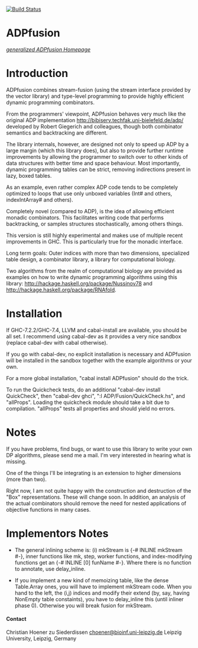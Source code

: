 [![Build Status](https://travis-ci.org/choener/ADPfusion.svg?branch=master)](https://travis-ci.org/choener/ADPfusion)

# ADPfusion

[*generalized ADPfusion Homepage*](http://www.bioinf.uni-leipzig.de/Software/gADP/)



# Introduction

ADPfusion combines stream-fusion (using the stream interface provided by the
vector library) and type-level programming to provide highly efficient dynamic
programming combinators.

From the programmers' viewpoint, ADPfusion behaves very much like the original
ADP implementation <http://bibiserv.techfak.uni-bielefeld.de/adp/> developed by
Robert Giegerich and colleagues, though both combinator semantics and
backtracking are different.

The library internals, however, are designed not only to speed up ADP by a
large margin (which this library does), but also to provide further runtime
improvements by allowing the programmer to switch over to other kinds of data
structures with better time and space behaviour. Most importantly, dynamic
programming tables can be strict, removing indirections present in lazy, boxed
tables.

As an example, even rather complex ADP code tends to be completely optimized to
loops that use only unboxed variables (Int# and others, indexIntArray# and
others).

Completely novel (compared to ADP), is the idea of allowing efficient monadic
combinators. This facilitates writing code that performs backtracking, or
samples structures stochastically, among others things.

This version is still highly experimental and makes use of multiple recent
improvements in GHC. This is particularly true for the monadic interface.

Long term goals: Outer indices with more than two dimensions, specialized table
design, a combinator library, a library for computational biology.

Two algorithms from the realm of computational biology are provided as examples
on how to write dynamic programming algorithms using this library:
<http://hackage.haskell.org/package/Nussinov78> and
<http://hackage.haskell.org/package/RNAfold>.



# Installation

If GHC-7.2.2/GHC-7.4, LLVM and cabal-install are available, you should be all
set. I recommend using cabal-dev as it provides a very nice sandbox (replace
cabal-dev with cabal otherwise).

If you go with cabal-dev, no explicit installation is necessary and ADPfusion
will be installed in the sandbox together with the example algorithms or your
own.

For a more global installation, "cabal install ADPfusion" should do the trick.

To run the Quickcheck tests, do an additional "cabal-dev install QuickCheck",
then "cabal-dev ghci", ":l ADP/Fusion/QuickCheck.hs", and "allProps". Loading
the quickcheck module should take a bit due to compilation. "allProps" tests
all properties and should yield no errors.



# Notes

If you have problems, find bugs, or want to use this library to write your own
DP algorithms, please send me a mail. I'm very interested in hearing what is
missing.

One of the things I'll be integrating is an extension to higher dimensions
(more than two).

Right now, I am not quite happy with the construction and destruction of the
"Box" representations. These will change soon. In addition, an analysis of the
actual combinators should remove the need for nested applications of objective
functions in many cases.



# Implementors Notes


- The general inlining scheme is: (i) mkStream is {-# INLINE mkStream #-},
  inner functions like mk, step, worker functions, and index-modifying
  functions get an {-# INLINE [0] funName #-}. Where there is no function to
  annotate, use delay_inline.

- If you implement a new kind of memoizing table, like the dense Table.Array
  ones, you will have to implement mkStream code. When you hand to the left,
  the (i,j) indices and modify their extend (by, say, having NonEmpty table
  constaints), you have to delay_inline this (until inliner phase 0). Otherwise
  you will break fusion for mkStream.



#### Contact

Christian Hoener zu Siederdissen
choener@bioinf.uni-leipzig.de
Leipzig University, Leipzig, Germany

